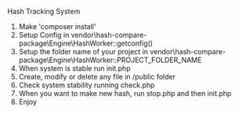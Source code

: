 Hash Tracking System

1. Make 'composer install'
1. Setup Config in vendor\hash-compare-package\Engine\HashWorker::getconfig()
2. Setup the folder name of your project in vendor\hash-compare-package\Engine\HashWorker::PROJECT_FOLDER_NAME
3. When system is stable run init.php
4. Create, modify or delete any file in /public folder
5. Check system stability running check.php
6. When you want to make new hash, run stop.php and then init.php
7. Enjoy
